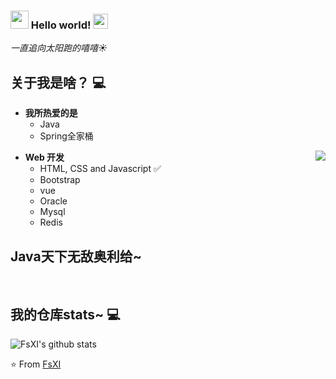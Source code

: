 ### <img src="https://github.com/rajput2107/rajput2107/blob/master/Assets/Hi.gif" width="29px"> Hello world!&nbsp;<img src="https://github.com/rajput2107/rajput2107/blob/master/Assets/Earth.gif" width="24px">
<em>一直追向太阳跑的嘻嘻☀️</em>
 <br/>
## 关于我是啥？ :computer: 
- **我所热爱的是**
	- Java
	- Spring全家桶

<img align="right" src="https://github.com/rajput2107/rajput2107/blob/master/Assets/Developer.gif"/>

- **Web 开发**
	- HTML, CSS and Javascript :white_check_mark:
	- Bootstrap
	- vue
	- Oracle
	- Mysql
	- Redis
  


## Java天下无敌奥利给~
<br/>

## 我的仓库stats~ :computer: 
![FsXI's github stats](https://github-readme-stats.vercel.app/api?username=abdullahalrifat&show_icons=true)


<p>


⭐️ From [FsXI](https://github.com/FsXI)

